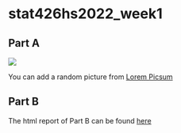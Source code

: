 # stat426hs2022_week1

## Part A

![](https://picsum.photos/200/300)

You can add a random picture from [Lorem Picsum](https://picsum.photos/)

## Part B

The html report of Part B can be found [here](partb.html)
